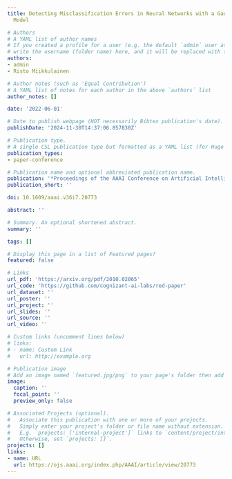 ```yaml
---
title: Detecting Misclassification Errors in Neural Networks with a Gaussian Process
  Model

# Authors
# A YAML list of author names
# If you created a profile for a user (e.g. the default `admin` user at `content/authors/admin/`), 
# write the username (folder name) here, and it will be replaced with their full name and linked to their profile.
authors:
- admin
- Risto Miikkulainen

# Author notes (such as 'Equal Contribution')
# A YAML list of notes for each author in the above `authors` list
author_notes: []

date: '2022-06-01'

# Date to publish webpage (NOT necessarily Bibtex publication's date).
publishDate: '2024-11-30T14:37:06.857830Z'

# Publication type.
# A single CSL publication type but formatted as a YAML list (for Hugo requirements).
publication_types:
- paper-conference

# Publication name and optional abbreviated publication name.
publication: '*Proceedings of the AAAI Conference on Artificial Intelligence (AAAI 2022)*, oral presentation (top ~4.5% of all submissions)'
publication_short: ''

doi: 10.1609/aaai.v36i7.20773

abstract: ''

# Summary. An optional shortened abstract.
summary: ''

tags: []

# Display this page in a list of Featured pages?
featured: false

# Links
url_pdf: 'https://arxiv.org/pdf/2010.02065'
url_code: 'https://github.com/cognizant-ai-labs/red-paper'
url_dataset: ''
url_poster: ''
url_project: ''
url_slides: ''
url_source: ''
url_video: ''

# Custom links (uncomment lines below)
# links:
# - name: Custom Link
#   url: http://example.org

# Publication image
# Add an image named `featured.jpg/png` to your page's folder then add a caption below.
image:
  caption: ''
  focal_point: ''
  preview_only: false

# Associated Projects (optional).
#   Associate this publication with one or more of your projects.
#   Simply enter your project's folder or file name without extension.
#   E.g. `projects: ['internal-project']` links to `content/project/internal-project/index.md`.
#   Otherwise, set `projects: []`.
projects: []
links:
- name: URL
  url: https://ojs.aaai.org/index.php/AAAI/article/view/20773
---
```


